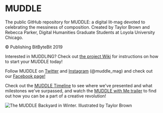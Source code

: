 # MUDDLE
The public GitHub repository for MUDDLE: a digital lit-mag devoted to celebrating the messiness of composition. 
Created by Taylor Brown and Rebecca Parker, Digital Humanities Graduate Students at Loyola University Chicago. 

© Publishing BitByteBit 2019 

Interested in MUDDLING? Check out [the project Wiki](https://github.com/taylorcate/MUDDLE/wiki) for instructions on how to start your MUDDLE today!

Follow MUDDLE on [Twitter](https://twitter.com/muddle_mag) and [Instagram](https://www.instagram.com/muddle_mag/) (@muddle_mag) and check out our [Facebook page!](https://www.facebook.com/muddlemag/)

Check out the [MUDDLE Timeline](https://github.com/taylorcate/MUDDLE/wiki) to see where we've presented and what milestones we've surpassed, and watch the [MUDDLE with Me trailer](https://www.youtube.com/watch?v=k2xZ_uYxlI4) to find out how you can be a part of a creative revolution! 

![The MUDDLE Backyard in Winter. Illustrated by Taylor Brown](https://github.com/taylorcate/MUDDLE/blob/master/PromotionalMaterials/InHouse/Farmhouse/Backyard_Winter2018.png)
